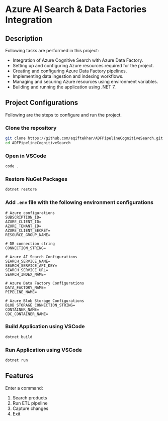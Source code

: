 # Azure AI Search & Data Factories Integration

## Description
Following tasks are performed in this project:
- Integration of Azure Cognitive Search with Azure Data Factory.
- Setting up and configuring Azure resources required for the project.
- Creating and configuring Azure Data Factory pipelines.
- Implementing data ingestion and indexing workflows.
- Managing and securing Azure resources using environment variables.
- Building and running the application using .NET 7.

## Project Configurations
Following are the steps to configure and run the project.

### Clone the repository
```bash
git clone https://github.com/aqiftekhar/ADFPipelineCognitiveSearch.git
cd ADFPipelineCognitiveSearch
```

### Open in VSCode
```bash
code .
```

### Restore NuGet Packages
```bash
dotnet restore
```

### Add `.env` file with the following environment configurations
```env
# Azure configurations
SUBSCRIPTION_ID=
AZURE_CLIENT_ID=
AZURE_TENANT_ID=
AZURE_CLIENT_SECRET=
RESOURCE_GROUP_NAME=

# DB connection string
CONNECTION_STRING=

# Azure AI Search Configurations
SEARCH_SERVICE_NAME=
SEARCH_SERVICE_API_KEY=
SEARCH_SERVICE_URL=
SEARCH_INDEX_NAME=

# Azure Data Factory Configurations
DATA_FACTORY_NAME=
PIPELINE_NAME=

# Azure Blob Storage Configurations
BLOB_STORAGE_CONNECTION_STRING=
CONTAINER_NAME=
CDC_CONTAINER_NAME=
```

### Build Application using VSCode
```bash
dotnet build
```

### Run Application using VSCode
```bash
dotnet run
```

## Features
Enter a command:
1. Search products
2. Run ETL pipeline
3. Capture changes
4. Exit